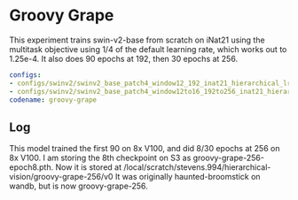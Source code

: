# Groovy Grape

This experiment trains swin-v2-base from scratch on iNat21 using the multitask objective using 1/4 of the default learning rate, which works out to 1.25e-4.
It also does 90 epochs at 192, then 30 epochs at 256.

```yaml
configs:
- configs/swinv2/swinv2_base_patch4_window12_192_inat21_hierarchical_lr1.25.yaml
- configs/swinv2/swinv2_base_patch4_window12to16_192to256_inat21_hierarchical_lr1.25_ft.yaml
codename: groovy-grape
```

## Log

This model trained the first 90 on 8x V100, and did 8/30 epochs at 256 on 8x V100. 
I am storing the 8th checkpoint on S3 as groovy-grape-256-epoch8.pth.
Now it is stored at /local/scratch/stevens.994/hierarchical-vision/groovy-grape-256/v0
It was originally haunted-broomstick on wandb, but is now groovy-grape-256.
